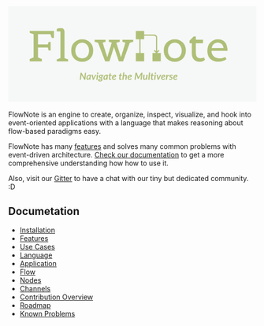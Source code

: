 ![FlowNote](docs/images/logo.png)

FlowNote is an engine to create, organize, inspect, visualize, and hook into event-oriented applications with a language that makes reasoning about flow-based paradigms easy.  

FlowNote has many [features](docs/07-features.md) and solves many common problems with event-driven architecture. [Check our documentation](https://emblem21-opensource.github.io/flownote/) to get a more comprehensive understanding how how to use it.

Also, visit our [Gitter](https://gitter.im/flownote/community?utm_source=badge&utm_medium=badge&utm_campaign=pr-badge) to have a chat with our tiny but dedicated community. :D

## Documetation

* [Installation](https://emblem21-opensource.github.io/flownote/docs/01-installation.html)
* [Features](https://emblem21-opensource.github.io/flownote/docs/07-features.html)
* [Use Cases](https://emblem21-opensource.github.io/flownote/docs/06-use-cases.html)
* [Language](https://emblem21-opensource.github.io/flownote/docs/08-language.html)
* [Application](https://emblem21-opensource.github.io/flownote/docs/02-application.html)
* [Flow](https://emblem21-opensource.github.io/flownote/docs/03-flow.html)
* [Nodes](https://emblem21-opensource.github.io/flownote/docs/04-nodes.html)
* [Channels](https://emblem21-opensource.github.io/flownote/docs/05-channels.html)
* [Contribution Overview](https://emblem21-opensource.github.io/flownote/docs/09-contribution.html)
* [Roadmap](https://emblem21-opensource.github.io/flownote/docs/10-roadmap.html)
* [Known Problems](https://emblem21-opensource.github.io/flownote/docs/11-known-problems.html)